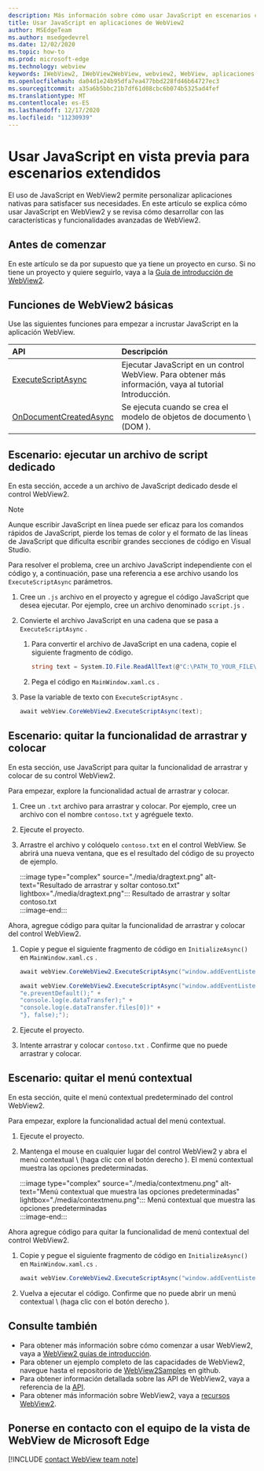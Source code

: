 ```yaml
---
description: Más información sobre cómo usar JavaScript en escenarios complejos en aplicaciones de WebView2
title: Usar JavaScript en aplicaciones de WebView2
author: MSEdgeTeam
ms.author: msedgedevrel
ms.date: 12/02/2020
ms.topic: how-to
ms.prod: microsoft-edge
ms.technology: webview
keywords: IWebView2, IWebView2WebView, webview2, WebView, aplicaciones Win32, Win32, Edge, ICoreWebView2, ICoreWebView2Host, control de explorador, HTML Edge
ms.openlocfilehash: da04d1e24b95dfa7ea477bbd228fd46b64727ec3
ms.sourcegitcommit: a35a6b5bbc21b7df61d08cbc6b074b5325ad4fef
ms.translationtype: MT
ms.contentlocale: es-ES
ms.lasthandoff: 12/17/2020
ms.locfileid: "11230939"
---
```

# Usar JavaScript en vista previa para escenarios extendidos  

El uso de JavaScript en WebView2 permite personalizar aplicaciones nativas para satisfacer sus necesidades.  En este artículo se explica cómo usar JavaScript en WebView2 y se revisa cómo desarrollar con las características y funcionalidades avanzadas de WebView2.  

## Antes de comenzar  

En este artículo se da por supuesto que ya tiene un proyecto en curso.  Si no tiene un proyecto y quiere seguirlo, vaya a la [Guía de introducción de WebView2][Webview2GettingstartedWpf].  

## Funciones de WebView2 básicas  

Use las siguientes funciones para empezar a incrustar JavaScript en la aplicación WebView.  

| API  | Descripción  |
|:--- |:--- |  
| [ExecuteScriptAsync][Webview2ReferenceWpfMicrosoftWebExecutescriptasync] | Ejecutar JavaScript en un control WebView. Para obtener más información, vaya al tutorial Introducción. |
| [OnDocumentCreatedAsync][Webview2ReferenceWin32Icorewebview2Addscripttoexecuteondocumentcreated] | Se ejecuta cuando se crea el modelo de objetos de documento \ (DOM \). |
      
## Escenario: ejecutar un archivo de script dedicado  

En esta sección, accede a un archivo de JavaScript dedicado desde el control WebView2.  

> [!NOTE]
> Aunque escribir JavaScript en línea puede ser eficaz para los comandos rápidos de JavaScript, pierde los temas de color y el formato de las líneas de JavaScript que dificulta escribir grandes secciones de código en Visual Studio.  

Para resolver el problema, cree un archivo JavaScript independiente con el código y, a continuación, pase una referencia a ese archivo usando los `ExecuteScriptAsync` parámetros.  

1.  Cree un `.js` archivo en el proyecto y agregue el código JavaScript que desea ejecutar.  Por ejemplo, cree un archivo denominado `script.js` .  
1.  Convierte el archivo JavaScript en una cadena que se pasa a `ExecuteScriptAsync` .  
    1.  Para convertir el archivo de JavaScript en una cadena, copie el siguiente fragmento de código.  
        
        ```csharp
        string text = System.IO.File.ReadAllText(@"C:\PATH_TO_YOUR_FILE\script.js");
        ```  
        
    1.  Pega el código en `MainWindow.xaml.cs` .  
1.  Pase la variable de texto con `ExecuteScriptAsync` .  
    
    ```csharp
    await webView.CoreWebView2.ExecuteScriptAsync(text);
    ```  

## Escenario: quitar la funcionalidad de arrastrar y colocar  

En esta sección, use JavaScript para quitar la funcionalidad de arrastrar y colocar de su control WebView2.  

Para empezar, explore la funcionalidad actual de arrastrar y colocar.  

1.  Cree un `.txt` archivo para arrastrar y colocar.  Por ejemplo, cree un archivo con el nombre `contoso.txt` y agréguele texto.  
1.  Ejecute el proyecto.  
1.  Arrastre el archivo y colóquelo `contoso.txt` en el control WebView.  Se abrirá una nueva ventana, que es el resultado del código de su proyecto de ejemplo.  
    
    :::image type="complex" source="./media/dragtext.png" alt-text="Resultado de arrastrar y soltar contoso.txt" lightbox="./media/dragtext.png":::
       Resultado de arrastrar y soltar contoso.txt  
    :::image-end:::  

Ahora, agregue código para quitar la funcionalidad de arrastrar y colocar del control WebView2.  

1.  Copie y pegue el siguiente fragmento de código en `InitializeAsync()` en `MainWindow.xaml.cs` .   
            
    ```csharp   
    await webView.CoreWebView2.ExecuteScriptAsync("window.addEventListener('dragover',function(e){e.preventDefault();},false);");
    
    await webView.CoreWebView2.ExecuteScriptAsync("window.addEventListener('drop',function(e){" +
    "e.preventDefault();" +
    "console.log(e.dataTransfer);" +
    "console.log(e.dataTransfer.files[0])" +
    "}, false);");
    ```  
          
1.  Ejecute el proyecto.  
1.  Intente arrastrar y colocar `contoso.txt` .  Confirme que no puede arrastrar y colocar.  

## Escenario: quitar el menú contextual  

En esta sección, quite el menú contextual predeterminado del control WebView2.  

Para empezar, explore la funcionalidad actual del menú contextual.  

1.  Ejecute el proyecto.  
1.  Mantenga el mouse en cualquier lugar del control WebView2 y abra el menú contextual \ (haga clic con el botón derecho \).  El menú contextual muestra las opciones predeterminadas.  
    
    :::image type="complex" source="./media/contextmenu.png" alt-text="Menú contextual que muestra las opciones predeterminadas" lightbox="./media/contextmenu.png":::
       Menú contextual que muestra las opciones predeterminadas  
    :::image-end:::  
    
Ahora agregue código para quitar la funcionalidad de menú contextual del control WebView2.  

1.  Copie y pegue el siguiente fragmento de código en `InitializeAsync()` en `MainWindow.xaml.cs` .    
        
    ```csharp   
    await webView.CoreWebView2.ExecuteScriptAsync("window.addEventListener('contextmenu', window => {window.preventDefault();});");
    ```  

1.  Vuelva a ejecutar el código.  Confirme que no puede abrir un menú contextual \ (haga clic con el botón derecho \).  
   
## Consulte también  

*   Para obtener más información sobre cómo comenzar a usar WebView2, vaya a [WebView2 guías de introducción][Webview2MainGettingStarted].  
*   Para obtener un ejemplo completo de las capacidades de WebView2, navegue hasta el repositorio de [WebView2Samples][GithubMicrosoftedgeWebview2samples] en github.  
*   Para obtener información detallada sobre las API de WebView2, vaya a referencia de la [API][Webview2ApiReference].  
*   Para obtener más información sobre WebView2, vaya a [recursos WebView2][Webview2MainNextSteps].  

## Ponerse en contacto con el equipo de la vista de WebView de Microsoft Edge  

[!INCLUDE [contact WebView team note](../includes/contact-webview-team-note.md)]  

<!-- links -->  

[DevtoolsGuideChromiumMain]: ../index.md "Herramientas para desarrolladores de Microsoft Edge (cromo) | Microsoft docs"  


[Webview2ApiReference]: ../webview2-api-reference.md "Referencia de la API de Microsoft Edge WebView2 | Microsoft docs"  
[Webview2GettingstartedWpf]: ../gettingstarted/wpf.md "Introducción a WebView2 en WPF (vista previa) | Microsoft docs"  
[Webview2MainGettingStarted]: ../index.md#getting-started "Introducción: Introducción a Microsoft Edge WebView2 (versión preliminar) | Microsoft docs"  
[Webview2MainNextSteps]: ../index.md#next-steps "Pasos siguientes: Introducción a Microsoft Edge WebView2 (versión preliminar) | Microsoft docs"  
[Webview2ReferenceWin32Icorewebview2Addscripttoexecuteondocumentcreated]: /microsoft-edge/webview2/reference/win32/icorewebview2#addscripttoexecuteondocumentcreated "AddScriptToExecuteOnDocumentCreated-0.9.579-interface ICoreWebView2 | Microsoft docs"  
[Webview2ReferenceWpfMicrosoftWebExecutescriptasync]: /dotnet/api/microsoft.web.webview2.wpf.webview2.executescriptasync " MétodoWebView2.ExecuteScriptAsync (String) (Microsoft. Web. WebView2. WPF) | Microsoft docs"  

[GithubMicrosoftedgeWebview2samples]: https://github.com/MicrosoftEdge/WebView2Samples "Ejemplos de WebView2: MicrosoftEdge/WebView2Samples | GitHub"  
